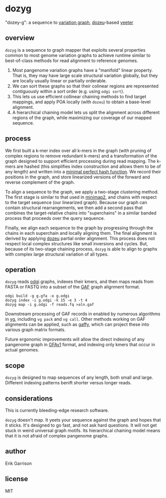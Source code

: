 # dozyg

"dozey-g": a sequence to [variation graph](https://pangenome.github.io/), [dozeu](https://github.com/ocxtal/dozeu)-based [yeeter](https://www.urbandictionary.com/define.php?term=Yeet)

## overview

`dozyg` is a sequence to graph mapper that exploits several properties common to most genome variation graphs to achieve runtime similar to best-of-class methods for read alignment to reference genomes.

1. Most pangenome variation graphs have a "manifold" linear property. That is, they may have large scale structural variation globally, but they are locally usually linear or partially orderable.
2. We can sort these graphs so that their colinear regions are represented contiguously within a sort order (e.g. using `odgi sort`).
3. This lets us use efficient collinear chaining methods to find target mappings, and apply POA locally (with `dozeu`) to obtain a base-level alignment.
4. A hierarchical chaining model lets us split the alignment across different regions of the graph, while maximizing our coverage of our mapped sequence.

## process

We first built a k-mer index over all k-mers in the graph (with pruning of complex regions to remove redundant k-mers) and a transformation of the graph designed to support efficient processing during read mapping.
The k-mers are hashed (this simplifies index construction and allows them to be of any length) and written into a [minimal perfect hash function](https://github.com/rizkg/BBHash).
We record their positions in the graph, and store linearized versions of the forward and reverse complement of the graph.

To align a sequence to the graph, we apply a two-stage clustering method.
The first stage is similar to that used in [minimap2](https://academic.oup.com/bioinformatics/article/34/18/3094/4994778), and chains with respect to the target sequence (our linearized graph).
Because our graph can contain structural rearrangements, we then add a second pass that combines the target-relative chains into "superchains" in a similar banded process that proceeds over the query sequence.

Finally, we align each sequence to the graph by progressing through the chains in each superchain and locally aligning them.
The final alignment is derived by applying [dozeu](https://github.com/ocxtal/dozeu) partial order alignment.
This process does not respect local complex structures like small inversions and cycles.
But, because of its two-stage chaining process, `dozyg` is able to align to graphs with complex large structural variation of all types.

## operation

`dozyg` reads [odgi](https://github.com/vgteam/odgi) graphs, indexes their kmers, and then maps reads from FASTA or FASTQ into a subset of the [GAF](https://github.com/lh3/gfatools/blob/master/doc/rGFA.md#the-graph-alignment-format-gaf) graph alignment format.

```
odgi build -g g.gfa -o g.odgi
dozyg index -i g.odgi -k 15 -e 3 -t 4
dozyg map -i g.odgi -f reads.fq >aln.gaf
```

Downstream processing of GAF records in enabled by numerous algorithms in [vg](http://github.com/vgteam/vg), including `vg pack` and `vg call`.
Other methods working on GAF alignments can be applied, such as [gaffy](https://github.com/ekg/gaffy), which can project these into various graph matrix formats.

Future ergonomic improvements will allow the direct indexing of any pangenome graph in [GFAv1](https://github.com/GFA-spec/GFA-spec/blob/master/GFA1.md) format, and indexing only kmers that occur in actual genomes.

## scope

`dozyg` is designed to map sequences of any length, both small and large.
Different indexing patterns benift shorter versus longer reads.

## considerations

This is currently bleeding-edge research software.

`dozyg` doesn't map.
It yeets your sequence against the graph and hopes that it sticks.
It's designed to go fast, and not ask hard questions.
It will not get stuck in weird universal graph motifs.
Its hierarchical chaining model means that it is not afraid of complex pangenome graphs.

## author

Erik Garrison

## license

MIT
